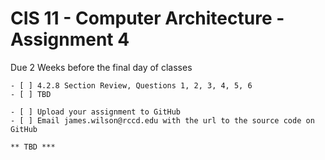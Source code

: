 # CIS 11 - Computer Architecture - Assignment 4
Due 2 Weeks before the final day of classes

    - [ ] 4.2.8 Section Review, Questions 1, 2, 3, 4, 5, 6	
	- [ ] TBD
	
    - [ ] Upload your assignment to GitHub
    - [ ] Email james.wilson@rccd.edu with the url to the source code on GitHub	
	
	** TBD ***
	
	
	
